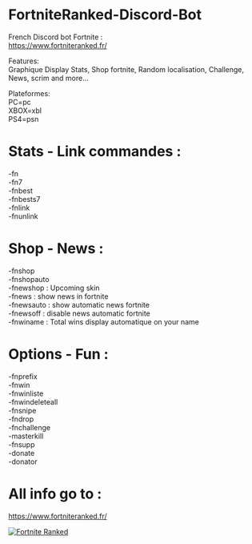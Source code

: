 # FortniteRanked-Discord-Bot
French Discord bot Fortnite :<br>
https://www.fortniteranked.fr/

Features:<br>
Graphique Display Stats, Shop fortnite, Random localisation, Challenge, News, scrim and more...<br>


Plateformes: <br>
PC=pc<br>
XBOX=xbl<br>
PS4=psn<br>

# Stats - Link commandes :<br>
-fn <plateforme> <Epic game name><br>
-fn7 <plateforme> <Epic game name><br>
-fnbest <plateforme> <Epic game name> <Epic game name><br>
-fnbests7 <plateforme> <Epic game name> <Epic game name><br>
-fnlink <plateforme> <Epic game name><br>
-fnunlink <plateforme> <Epic game name><br>
  
# Shop - News :<br>
-fnshop<br>
-fnshopauto <id channel to display automatique shop><br>
-fnewshop : Upcoming skin<br>
-fnews : show news in fortnite <br>
-fnewsauto : show automatic news fortnite<br>
-fnewsoff : disable news automatic fortnite<br>
-fnwiname : Total wins display automatique on your name<br>

# Options - Fun :<br>
-fnprefix <newprefix><br>
-fnwin<br>
-fnwinliste<br>
-fnwindeleteall<br>
-fnsnipe<br>
-fndrop<br>
-fnchallenge<br>
-masterkill<br>
-fnsupp <args><br>
-donate<br>
-donator<br>

# All info go to : <br>
https://www.fortniteranked.fr/
 
 <a href="https://discordbots.org/bot/424670184687534080" >
  <img src="https://discordbots.org/api/widget/424670184687534080.svg" alt="Fortnite Ranked" />
</a>




